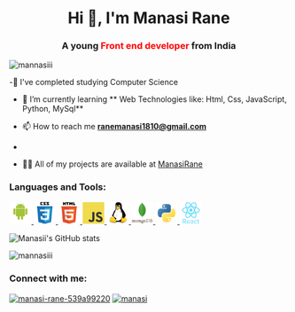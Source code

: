 <!--
**mannasiii/mannasiii** is a ✨ _special_ ✨ repository because its `README.md` (this file) appears on your GitHub profile.

Here are some ideas to get you started:

- 🔭 I’m currently working on ...
- 🌱 I’m currently learning ...
- 👯 I’m looking to collaborate on ...
- 🤔 I’m looking for help with ...
- 💬 Ask me about ...
- 📫 How to reach me: ...
- 😄 Pronouns: ...
- ⚡ Fun fact: ...
-->
<h1 align="center">Hi 👋, I'm Manasi Rane</h1>
<h3 align="center">A young<span style="color: red;"> Front end developer  </span>  from India </h3>
<p align="left"> <img src="https://komarev.com/ghpvc/?username=mannasiii&label=Profile%20views&color=0e75b6&style=flat"
        alt="mannasiii" /> </p>



-🔭 I've completed studying Computer Science

- 🌱 I’m currently learning ** Web Technologies like: Html, Css, JavaScript, Python, MySql**

- 📫 How to reach me **ranemanasi1810@gmail.com**
- 
- 👨‍💻 All of my projects are available at [ManasiRane](https://github.com/mannasiii)

<h3 align="left">Languages and Tools:</h3>
<p align="left">
    <a href="https://developer.android.com" target="_blank" rel="noreferrer">
        <img src="https://raw.githubusercontent.com/devicons/devicon/master/icons/android/android-original-wordmark.svg"
            alt="android" width="40" height="40" />
    </a> <a href="https://www.w3schools.com/css/" target="_blank" rel="noreferrer"> <img
            src="https://raw.githubusercontent.com/devicons/devicon/master/icons/css3/css3-original-wordmark.svg"
            alt="css3" width="40" height="40" /> </a>
    <a href="https://www.w3.org/html/" target="_blank" rel="noreferrer">
        <img src="https://raw.githubusercontent.com/devicons/devicon/master/icons/html5/html5-original-wordmark.svg"
            alt="html5" width="40" height="40" />
    </a> <a href="https://developer.mozilla.org/en-US/docs/Web/JavaScript" target="_blank" rel="noreferrer">
        <img src="https://raw.githubusercontent.com/devicons/devicon/master/icons/javascript/javascript-original.svg"
            alt="javascript" width="40" height="40" /> </a> <a href="https://www.linux.org/" target="_blank"
        rel="noreferrer"> <img
            src="https://raw.githubusercontent.com/devicons/devicon/master/icons/linux/linux-original.svg" alt="linux"
            width="40" height="40" /> </a> <a href="https://www.mongodb.com/" target="_blank" rel="noreferrer"> <img
            src="https://raw.githubusercontent.com/devicons/devicon/master/icons/mongodb/mongodb-original-wordmark.svg"
            alt="mongodb" width="40" height="40" /> </a> <a href="https://www.python.org" target="_blank"
        rel="noreferrer"> <img
            src="https://raw.githubusercontent.com/devicons/devicon/master/icons/python/python-original.svg"
            alt="python" width="40" height="40" /> </a> <a href="https://reactjs.org/" target="_blank" rel="noreferrer">
        <img src="https://raw.githubusercontent.com/devicons/devicon/master/icons/react/react-original-wordmark.svg"
            alt="react" width="40" height="40" /> </a>
</p>



![Manasii's GitHub
stats](https://github-readme-stats.vercel.app/api?username=mannasiii&show_icons=true&theme=radical&count_private=true)


<p><img align="left"
        src="https://github-readme-stats.vercel.app/api/top-langs?username=mannasiii&show_icons=true&locale=en&layout=compact"
        alt="mannasiii" /></p>
<br>
<h3 align="left">Connect with me:</h3>
<p align="left">
    <a href="https://www.linkedin.com/in/manasi-rane-539a99220/" target="blank"><img align="center"
            src="https://raw.githubusercontent.com/rahuldkjain/github-profile-readme-generator/master/src/images/icons/Social/linked-in-alt.svg"
            alt="manasi-rane-539a99220" height="30" width="40" /></a>
    <a href="https://www.instagram.com/_.sunshinnee._?utm_source=ig_web_button_share_sheet&igsh=ZDNlZDc0MzIxNw=="
        target="blank"><img align="center"
            src="https://raw.githubusercontent.com/rahuldkjain/github-profile-readme-generator/master/src/images/icons/Social/instagram.svg"
            alt="manasi" height="30" width="40" /></a>
</p>
